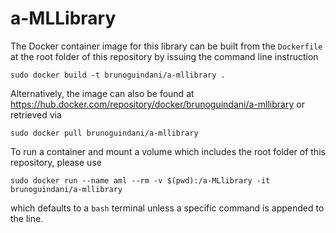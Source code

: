 # a-MLLibrary

The Docker container image for this library can be built from the `Dockerfile` at the root folder of this repository by issuing the command line instruction
```shell
sudo docker build -t brunoguindani/a-mllibrary .
```
Alternatively, the image can also be found at https://hub.docker.com/repository/docker/brunoguindani/a-mllibrary or retrieved via
```shell
sudo docker pull brunoguindani/a-mllibrary
```
To run a container and mount a volume which includes the root folder of this repository, please use
```shell
sudo docker run --name aml --rm -v $(pwd):/a-MLlibrary -it brunoguindani/a-mllibrary
```
which defaults to a `bash` terminal unless a specific command is appended to the line.
